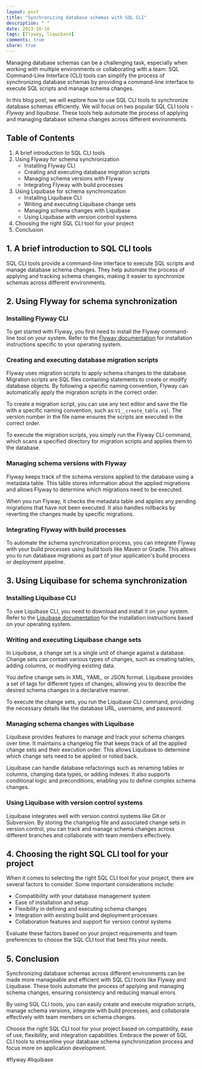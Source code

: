 ```yaml
---
layout: post
title: "Synchronizing database schemas with SQL CLI"
description: " "
date: 2023-10-16
tags: [flyway, liquibase]
comments: true
share: true
---
```


Managing database schemas can be a challenging task, especially when working with multiple environments or collaborating with a team. SQL Command-Line Interface (CLI) tools can simplify the process of synchronizing database schemas by providing a command-line interface to execute SQL scripts and manage schema changes.

In this blog post, we will explore how to use SQL CLI tools to synchronize database schemas efficiently. We will focus on two popular SQL CLI tools - _Flyway_ and _liquibase_. These tools help automate the process of applying and managing database schema changes across different environments.

## Table of Contents
1. A brief introduction to SQL CLI tools
2. Using Flyway for schema synchronization
   - Installing Flyway CLI
   - Creating and executing database migration scripts
   - Managing schema versions with Flyway
   - Integrating Flyway with build processes
3. Using Liquibase for schema synchronization
   - Installing Liquibase CLI
   - Writing and executing Liquibase change sets
   - Managing schema changes with Liquibase
   - Using Liquibase with version control systems
4. Choosing the right SQL CLI tool for your project
5. Conclusion

## 1. A brief introduction to SQL CLI tools

SQL CLI tools provide a command-line interface to execute SQL scripts and manage database schema changes. They help automate the process of applying and tracking schema changes, making it easier to synchronize schemas across different environments.

## 2. Using Flyway for schema synchronization

### Installing Flyway CLI

To get started with Flyway, you first need to install the Flyway command-line tool on your system. Refer to the [Flyway documentation](https://flywaydb.org/documentation/) for installation instructions specific to your operating system.

### Creating and executing database migration scripts

Flyway uses migration scripts to apply schema changes to the database. Migration scripts are SQL files containing statements to create or modify database objects. By following a specific naming convention, Flyway can automatically apply the migration scripts in the correct order.

To create a migration script, you can use any text editor and save the file with a specific naming convention, such as `V1__create_table.sql`. The version number in the file name ensures the scripts are executed in the correct order.

To execute the migration scripts, you simply run the Flyway CLI command, which scans a specified directory for migration scripts and applies them to the database.

### Managing schema versions with Flyway

Flyway keeps track of the schema versions applied to the database using a metadata table. This table stores information about the applied migrations and allows Flyway to determine which migrations need to be executed.

When you run Flyway, it checks the metadata table and applies any pending migrations that have not been executed. It also handles rollbacks by reverting the changes made by specific migrations.

### Integrating Flyway with build processes

To automate the schema synchronization process, you can integrate Flyway with your build processes using build tools like Maven or Gradle. This allows you to run database migrations as part of your application's build process or deployment pipeline.

## 3. Using Liquibase for schema synchronization

### Installing Liquibase CLI

To use Liquibase CLI, you need to download and install it on your system. Refer to the [Liquibase documentation](https://www.liquibase.org/get_started/quickstart.html) for the installation instructions based on your operating system.

### Writing and executing Liquibase change sets

In Liquibase, a change set is a single unit of change against a database. Change sets can contain various types of changes, such as creating tables, adding columns, or modifying existing data.

You define change sets in XML, YAML, or JSON format. Liquibase provides a set of tags for different types of changes, allowing you to describe the desired schema changes in a declarative manner.

To execute the change sets, you run the Liquibase CLI command, providing the necessary details like the database URL, username, and password.

### Managing schema changes with Liquibase

Liquibase provides features to manage and track your schema changes over time. It maintains a changelog file that keeps track of all the applied change sets and their execution order. This allows Liquibase to determine which change sets need to be applied or rolled back.

Liquibase can handle database refactorings such as renaming tables or columns, changing data types, or adding indexes. It also supports conditional logic and preconditions, enabling you to define complex schema changes.

### Using Liquibase with version control systems

Liquibase integrates well with version control systems like Git or Subversion. By storing the changelog file and associated change sets in version control, you can track and manage schema changes across different branches and collaborate with team members effectively.

## 4. Choosing the right SQL CLI tool for your project

When it comes to selecting the right SQL CLI tool for your project, there are several factors to consider. Some important considerations include:

- Compatibility with your database management system
- Ease of installation and setup
- Flexibility in defining and executing schema changes
- Integration with existing build and deployment processes
- Collaboration features and support for version control systems

Evaluate these factors based on your project requirements and team preferences to choose the SQL CLI tool that best fits your needs.

## 5. Conclusion

Synchronizing database schemas across different environments can be made more manageable and efficient with SQL CLI tools like Flyway and Liquibase. These tools automate the process of applying and managing schema changes, ensuring consistency and reducing manual errors.

By using SQL CLI tools, you can easily create and execute migration scripts, manage schema versions, integrate with build processes, and collaborate effectively with team members on schema changes.

Choose the right SQL CLI tool for your project based on compatibility, ease of use, flexibility, and integration capabilities. Embrace the power of SQL CLI tools to streamline your database schema synchronization process and focus more on application development.

#flyway #liquibase